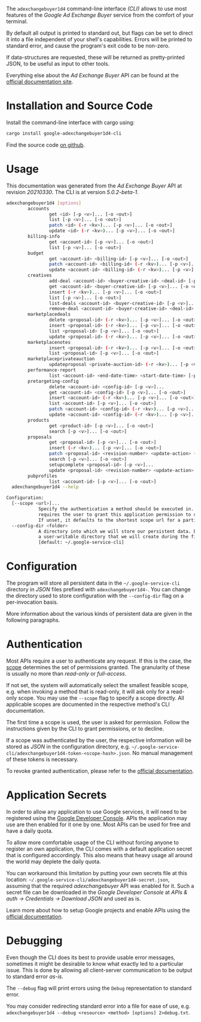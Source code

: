 <!---
DO NOT EDIT !
This file was generated automatically from 'src/generator/templates/cli/README.md.mako'
DO NOT EDIT !
-->
The `adexchangebuyer1d4` command-line interface *(CLI)* allows to use most features of the *Google Ad Exchange Buyer* service from the comfort of your terminal.

By default all output is printed to standard out, but flags can be set to direct it into a file independent of your shell's
capabilities. Errors will be printed to standard error, and cause the program's exit code to be non-zero.

If data-structures are requested, these will be returned as pretty-printed JSON, to be useful as input to other tools.

Everything else about the *Ad Exchange Buyer* API can be found at the
[official documentation site](https://developers.google.com/ad-exchange/buyer-rest).

# Installation and Source Code

Install the command-line interface with cargo using:

```bash
cargo install google-adexchangebuyer1d4-cli
```

Find the source code [on github](https://github.com/Byron/google-apis-rs/tree/main/gen/adexchangebuyer1d4-cli).

# Usage

This documentation was generated from the *Ad Exchange Buyer* API at revision *20210330*. The CLI is at version *5.0.2-beta-1*.

```bash
adexchangebuyer1d4 [options]
        accounts
                get <id> [-p <v>]... [-o <out>]
                list [-p <v>]... [-o <out>]
                patch <id> (-r <kv>)... [-p <v>]... [-o <out>]
                update <id> (-r <kv>)... [-p <v>]... [-o <out>]
        billing-info
                get <account-id> [-p <v>]... [-o <out>]
                list [-p <v>]... [-o <out>]
        budget
                get <account-id> <billing-id> [-p <v>]... [-o <out>]
                patch <account-id> <billing-id> (-r <kv>)... [-p <v>]... [-o <out>]
                update <account-id> <billing-id> (-r <kv>)... [-p <v>]... [-o <out>]
        creatives
                add-deal <account-id> <buyer-creative-id> <deal-id> [-p <v>]...
                get <account-id> <buyer-creative-id> [-p <v>]... [-o <out>]
                insert (-r <kv>)... [-p <v>]... [-o <out>]
                list [-p <v>]... [-o <out>]
                list-deals <account-id> <buyer-creative-id> [-p <v>]... [-o <out>]
                remove-deal <account-id> <buyer-creative-id> <deal-id> [-p <v>]...
        marketplacedeals
                delete <proposal-id> (-r <kv>)... [-p <v>]... [-o <out>]
                insert <proposal-id> (-r <kv>)... [-p <v>]... [-o <out>]
                list <proposal-id> [-p <v>]... [-o <out>]
                update <proposal-id> (-r <kv>)... [-p <v>]... [-o <out>]
        marketplacenotes
                insert <proposal-id> (-r <kv>)... [-p <v>]... [-o <out>]
                list <proposal-id> [-p <v>]... [-o <out>]
        marketplaceprivateauction
                updateproposal <private-auction-id> (-r <kv>)... [-p <v>]...
        performance-report
                list <account-id> <end-date-time> <start-date-time> [-p <v>]... [-o <out>]
        pretargeting-config
                delete <account-id> <config-id> [-p <v>]...
                get <account-id> <config-id> [-p <v>]... [-o <out>]
                insert <account-id> (-r <kv>)... [-p <v>]... [-o <out>]
                list <account-id> [-p <v>]... [-o <out>]
                patch <account-id> <config-id> (-r <kv>)... [-p <v>]... [-o <out>]
                update <account-id> <config-id> (-r <kv>)... [-p <v>]... [-o <out>]
        products
                get <product-id> [-p <v>]... [-o <out>]
                search [-p <v>]... [-o <out>]
        proposals
                get <proposal-id> [-p <v>]... [-o <out>]
                insert (-r <kv>)... [-p <v>]... [-o <out>]
                patch <proposal-id> <revision-number> <update-action> (-r <kv>)... [-p <v>]... [-o <out>]
                search [-p <v>]... [-o <out>]
                setupcomplete <proposal-id> [-p <v>]...
                update <proposal-id> <revision-number> <update-action> (-r <kv>)... [-p <v>]... [-o <out>]
        pubprofiles
                list <account-id> [-p <v>]... [-o <out>]
  adexchangebuyer1d4 --help

Configuration:
  [--scope <url>]...
            Specify the authentication a method should be executed in. Each scope
            requires the user to grant this application permission to use it.
            If unset, it defaults to the shortest scope url for a particular method.
  --config-dir <folder>
            A directory into which we will store our persistent data. Defaults to
            a user-writable directory that we will create during the first invocation.
            [default: ~/.google-service-cli]

```

# Configuration

The program will store all persistent data in the `~/.google-service-cli` directory in *JSON* files prefixed with `adexchangebuyer1d4-`.  You can change the directory used to store configuration with the `--config-dir` flag on a per-invocation basis.

More information about the various kinds of persistent data are given in the following paragraphs.

# Authentication

Most APIs require a user to authenticate any request. If this is the case, the [scope][scopes] determines the 
set of permissions granted. The granularity of these is usually no more than *read-only* or *full-access*.

If not set, the system will automatically select the smallest feasible scope, e.g. when invoking a
method that is read-only, it will ask only for a read-only scope. 
You may use the `--scope` flag to specify a scope directly. 
All applicable scopes are documented in the respective method's CLI documentation.

The first time a scope is used, the user is asked for permission. Follow the instructions given 
by the CLI to grant permissions, or to decline.

If a scope was authenticated by the user, the respective information will be stored as *JSON* in the configuration
directory, e.g. `~/.google-service-cli/adexchangebuyer1d4-token-<scope-hash>.json`. No manual management of these tokens
is necessary.

To revoke granted authentication, please refer to the [official documentation][revoke-access].

# Application Secrets

In order to allow any application to use Google services, it will need to be registered using the 
[Google Developer Console][google-dev-console]. APIs the application may use are then enabled for it
one by one. Most APIs can be used for free and have a daily quota.

To allow more comfortable usage of the CLI without forcing anyone to register an own application, the CLI
comes with a default application secret that is configured accordingly. This also means that heavy usage
all around the world may deplete the daily quota.

You can workaround this limitation by putting your own secrets file at this location: 
`~/.google-service-cli/adexchangebuyer1d4-secret.json`, assuming that the required *adexchangebuyer* API 
was enabled for it. Such a secret file can be downloaded in the *Google Developer Console* at 
*APIs & auth -> Credentials -> Download JSON* and used as is.

Learn more about how to setup Google projects and enable APIs using the [official documentation][google-project-new].


# Debugging

Even though the CLI does its best to provide usable error messages, sometimes it might be desirable to know
what exactly led to a particular issue. This is done by allowing all client-server communication to be 
output to standard error *as-is*.

The `--debug` flag will print errors using the `Debug` representation to standard error.

You may consider redirecting standard error into a file for ease of use, e.g. `adexchangebuyer1d4 --debug <resource> <method> [options] 2>debug.txt`.


[scopes]: https://developers.google.com/+/api/oauth#scopes
[revoke-access]: http://webapps.stackexchange.com/a/30849
[google-dev-console]: https://console.developers.google.com/
[google-project-new]: https://developers.google.com/console/help/new/
